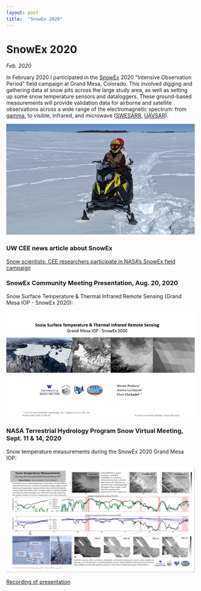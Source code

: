 ```yaml
---
layout: post
title:  "SnowEx 2020"
---
```



# SnowEx 2020
*Feb. 2020*

In February 2020 I participated in the [SnowEx](https://snow.nasa.gov/campaigns/snowex) 2020 "Intensive Observation Period" field campaign at Grand Mesa, Colorado. This involved digging and gathering data at snow pits across the large study area, as well as setting up some snow temperature sensors and dataloggers. These ground-based measurements will provide validation data for airborne and satellite observations across a wide range of the electromagnetic spectrum: from [gamma](https://www.nohrsc.noaa.gov/snowsurvey/), to visible, infrared, and microwave ([SWESARR](https://earthobservatory.nasa.gov/blogs/fromthefield/category/swesarr/), [UAVSAR](https://uavsar.jpl.nasa.gov/)).

![snowex-me.jpg](/assets/images/snowex-me.jpg)

### UW CEE news article about SnowEx

[Snow scientists: CEE researchers participate in NASA’s SnowEx field campaign](https://www.ce.washington.edu/news/article/2020-07-23/snow-scientists-cee-researchers-participate-nasa%E2%80%99s-snowex-field-campaign)


### SnowEx Community Meeting Presentation, Aug. 20, 2020 

Snow Surface Temperature & Thermal Infrared Remote Sensing (Grand Mesa IOP - SnowEx 2020):

[![snowex-presentation-aug2020.jpg](/assets/images/snowex-presentation-aug2020.jpg)](/assets/docs/snowex-presentation-aug2020.pdf)


### NASA Terrestrial Hydrology Program Snow Virtual Meeting, Sept. 11 & 14, 2020

Snow temperature measurements during the SnowEx 2020 Grand Mesa IOP:

[![snowex-presentation-sept2020.jpg](/assets/images/snowex-presentation-sept2020.jpg)](/assets/images/snowex-presentation-sept2020.jpg)

[Recording of presentation](https://youtu.be/mauE4pBUCrE) 